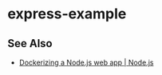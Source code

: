 # express-example

## See Also

* [Dockerizing a Node.js web app | Node.js](https://nodejs.org/en/docs/guides/nodejs-docker-webapp/)
